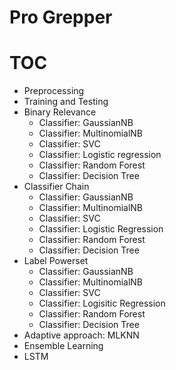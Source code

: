 # Pro Grepper

# TOC

* Preprocessing
* Training and Testing
* Binary Relevance
  - Classifier: GaussianNB
  - Classifier: MultinomialNB
  - Classifier: SVC
  - Classifier: Logistic regression
  - Classifier: Random Forest
  - Classifier: Decision Tree
* Classifier Chain
  - Classifier: GaussianNB
  - Classifier: MultinomialNB
  - Classifier: SVC
  - Classifier: Logistic Regression
  - Classifier: Random Forest
  - Classifier: Decision Tree
* Label Powerset
  - Classifier: GaussianNB
  - Classifier: MultinomialNB
  - Classifier: SVC
  - Classifier: Logisitic Regression
  - Classifier: Random Forest
  - Classifier: Decision Tree
* Adaptive approach: MLKNN
* Ensemble Learning
* LSTM
